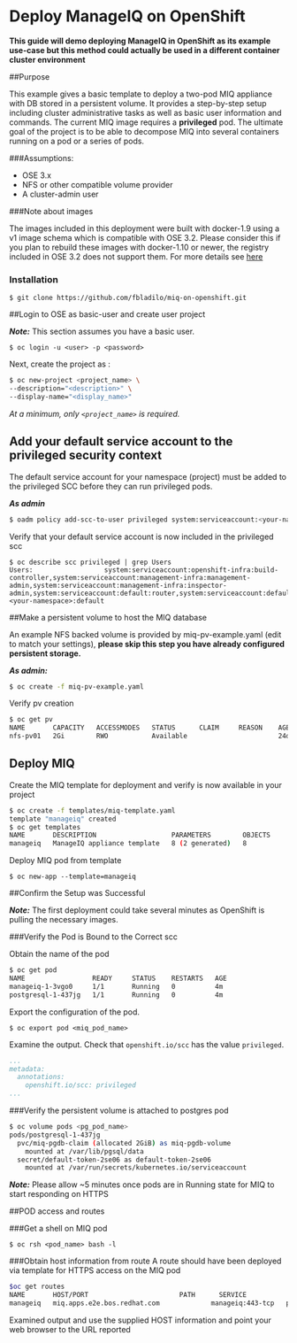 # Deploy ManageIQ on OpenShift
**This guide will demo deploying ManageIQ in OpenShift as its example use-case but this method could actually be used in a different container cluster environment**

##Purpose

This example gives a basic template to deploy a two-pod MIQ appliance with DB stored in a persistent volume. It provides a step-by-step setup including cluster administrative tasks as well as basic user information and commands. The current MIQ image requires a **privileged** pod. The ultimate goal of the project is to be able to decompose MIQ into several containers running on a pod or a series of pods.

###Assumptions:

* OSE 3.x
* NFS or other compatible volume provider
* A cluster-admin user

###Note about images 

The images included in this deployment were built with docker-1.9 using a v1 image schema which is compatible with OSE 3.2.
Please consider this if you plan to rebuild these images with docker-1.10 or newer, the registry included in OSE 3.2 does not support them.
For more details see [here](https://docs.openshift.com/enterprise/3.2/release_notes/ose_3_2_release_notes.html#ose-32-asynchronous-errata-updates)

### Installation

`$ git clone https://github.com/fbladilo/miq-on-openshift.git`

##Login to OSE as basic-user and create user project

_**Note:**_ This section assumes you have a basic user.

`$ oc login -u <user> -p <password>`
    
   Next, create the project as <user>:
   
```bash
$ oc new-project <project_name> \
--description="<description>" \
--display-name="<display_name>"
```
   
   _At a minimum, only `<project_name>` is required._

## Add your default service account to the privileged security context

The default service account for your namespace (project) must be added to the privileged SCC before they can run privileged pods.

_**As admin**_

```bash
$ oadm policy add-scc-to-user privileged system:serviceaccount:<your-namespace>:default
```

Verify that your default service account is now included in the privileged scc
```
$ oc describe scc privileged | grep Users
Users:					system:serviceaccount:openshift-infra:build-controller,system:serviceaccount:management-infra:management-admin,system:serviceaccount:management-infra:inspector-admin,system:serviceaccount:default:router,system:serviceaccount:default:registry,system:serviceaccount:<your-namespace>:default
```

##Make a persistent volume to host the MIQ database

An example NFS backed volume is provided by miq-pv-example.yaml (edit to match your settings), **please skip this step you have already configured persistent storage.**

_**As admin:**_

```bash
$ oc create -f miq-pv-example.yaml
```
Verify pv creation
```bash
$ oc get pv
NAME       CAPACITY   ACCESSMODES   STATUS      CLAIM     REASON    AGE
nfs-pv01   2Gi        RWO           Available                       24d
```
## Deploy MIQ

Create the MIQ template for deployment and verify is now available in your project

```bash
$ oc create -f templates/miq-template.yaml
template "manageiq" created
$ oc get templates
NAME       DESCRIPTION                   PARAMETERS        OBJECTS
manageiq   ManageIQ appliance template   8 (2 generated)   8
```

Deploy MIQ pod from template

`$ oc new-app --template=manageiq`

##Confirm the Setup was Successful

_**Note:**_ The first deployment could take several minutes as OpenShift is pulling the necessary images.

###Verify the Pod is Bound to the Correct scc

Obtain the name of the pod

```bash
$ oc get pod
NAME                 READY     STATUS    RESTARTS   AGE
manageiq-1-3vgo0     1/1       Running   0          4m
postgresql-1-437jg   1/1       Running   0          4m
```

Export the configuration of the pod.

`$ oc export pod <miq_pod_name>`

Examine the output. Check that `openshift.io/scc` has the value `privileged`.

```yaml
...
metadata:
  annotations:
    openshift.io/scc: privileged
...
```
###Verify the persistent volume is attached to postgres pod

```bash
$ oc volume pods <pg_pod_name>
pods/postgresql-1-437jg
  pvc/miq-pgdb-claim (allocated 2GiB) as miq-pgdb-volume
    mounted at /var/lib/pgsql/data
  secret/default-token-2se06 as default-token-2se06
    mounted at /var/run/secrets/kubernetes.io/serviceaccount
```

_**Note:**_ Please allow ~5 minutes once pods are in Running state for MIQ to start responding on HTTPS

##POD access and routes

###Get a shell on MIQ pod

`$ oc rsh <pod_name> bash -l`

###Obtain host information from route
A route should have been deployed via template for HTTPS access on the MIQ pod

```bash
$oc get routes
NAME       HOST/PORT                       PATH      SERVICE            TERMINATION   LABELS
manageiq   miq.apps.e2e.bos.redhat.com             manageiq:443-tcp   passthrough   app=manageiq
```
Examined output and use the supplied HOST information and point your web browser to the URL reported

